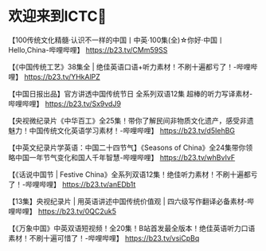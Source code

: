 # 欢迎来到ICTC🎉

【100传统文化精髓·认识不一样的中国丨中英·100集(全)☆你好·中国丨Hello,China-哔哩哔哩】 https://b23.tv/CMm59SS

【《中国传统工艺》38集全 | 绝佳英语口语+听力素材！不刷十遍都亏了！-哔哩哔哩】 https://b23.tv/YHkAlPZ

【中国日报出品】官方讲透中国传统节日 全系列双语12集 超棒的听力写译素材-哔哩哔哩】 https://b23.tv/Sx9vdJ9

【央视微纪录片《中华百工》全25集！带你了解民间非物质文化遗产，感受非遗魅力！中国传统文化英语学习素材！-哔哩哔哩】 https://b23.tv/d5IehBG

【中英文纪录片学英语：中国二十四节气】《Seasons of China》全24集带你领略中国一年节气变化和国人千年智慧-哔哩哔哩】 https://b23.tv/whBvIvF

【《话说中国节 | Festive China》全系列双语12集！绝佳听力素材！不刷十遍都亏了！-哔哩哔哩】 https://b23.tv/anEDb1t

【13集】央视纪录片 | 用英语讲述中国传统价值观 | 四六级写作翻译必备素材-哔哩哔哩】 https://b23.tv/0QC2uk5

【《万象中国》中英双语短视频！全20集！B站首发最全版本！绝佳英语听力口语素材！不刷十遍可惜了！-哔哩哔哩】 https://b23.tv/vsiCpBq
